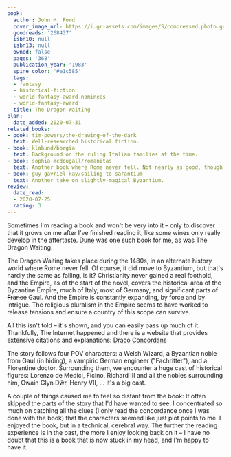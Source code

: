 ```yaml
---
book:
  author: John M. Ford
  cover_image_url: https://i.gr-assets.com/images/S/compressed.photo.goodreads.com/books/1173289687l/268437._SY475_.jpg
  goodreads: '268437'
  isbn10: null
  isbn13: null
  owned: false
  pages: '368'
  publication_year: '1983'
  spine_color: '#e1c585'
  tags:
  - fantasy
  - historical-fiction
  - world-fantasy-award-nominees
  - world-fantasy-award
  title: The Dragon Waiting
plan:
  date_added: 2020-07-31
related_books:
- book: tim-powers/the-drawing-of-the-dark
  text: Well-researched historical fiction.
- book: klabund/borgia
  text: Background on the ruling Italian families at the time.
- book: sophia-mcdougall/romanitas
  text: Another book where Rome never fell. Not nearly as good, though.
- book: guy-gavriel-kay/sailing-to-sarantium
  text: Another take on slightly-magical Byzantium.
review:
  date_read:
  - 2020-07-25
  rating: 3
---
```


Sometimes I'm reading a book and won't be very into it – only to discover that it grows on me after I've finished
reading it, like some wines only really develop in the aftertaste. [Dune](https://books.rixx.de/frank-herbert/dune/) was
one such book for me, as was The Dragon Waiting.

The Dragon Waiting takes place during the 1480s, in an alternate history world where Rome never fell. Of course, it did
move to Byzantium, but that's hardly the same as falling, is it? Christianity never gained a real foothold, and the
Empire, as of the start of the novel, covers the historical area of the Byzantine Empire, much of Italy, most of
Germany, and significant parts of ~~France~~ Gaul. And the Empire is constantly expanding, by force and by intrigue.
The religious pluralism in the Empire seems to have worked to release tensions and ensure a country of this scope can
survive.

All this isn't told – it's shown, and you can easily pass up much of it. Thankfully, The Internet happened and there is
a website that provides extensive citations and explanations: [Draco Concordans](https://eblong.com/draconc/)

The story follows four POV characters: a Welsh Wizard, a Byzantian noble from Gaul (in hiding), a vampiric German
engineer ("Fachritter"), and a Florentine doctor. Surrounding them, we encounter a huge cast of historical figures:
Lorenzo de Medici, Ficino, Richard III and all the nobles surrounding him, Owain Glyn Dŵr, Henry VII, … it's a big cast.

A couple of things caused me to feel so distant from the book: It often skipped the parts of the story that I'd have
wanted to see. I concentrated so much on catching all the clues (I only read the concordance once I was done with the
book) that the characters seemed like just plot points to me. I enjoyed the book, but in a technical, cerebral way. The
further the reading experience is in the past, the more I enjoy looking back on it – I have no doubt that this is a book
that is now stuck in my head, and I'm happy to have it.
